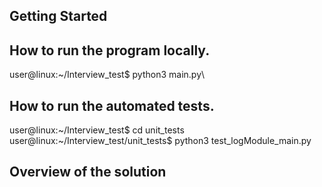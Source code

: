 ## Getting Started

## How to run the program locally.

user@linux:~/Interview_test$ python3 main.py\

## How to run the automated tests.

user@linux:~/Interview_test$ cd unit_tests\
user@linux:~/Interview_test/unit_tests$ python3 test_logModule_main.py

## Overview of the solution


